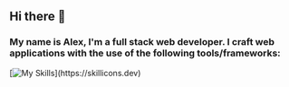 ## Hi there 👋

### My name is Alex, I'm a full stack web developer. I craft web applications with the use of the following tools/frameworks:

[![My Skills](https://skillicons.dev/icons?i=react,js,html,css,postgres,nodejs,py,php,firebase,)](https://skillicons.dev)



